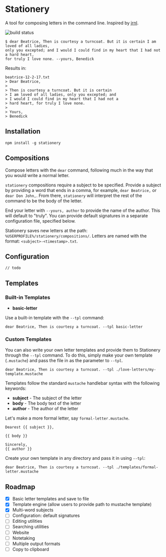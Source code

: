 # Stationery

A tool for composing letters in the command line. Inspired by [jrnl](http://jrnl.sh/).

![build status](https://travis-ci.org/mgmarlow/dss.svg?branch=master)

```
$ dear Beatrice, Then is courtesy a turncoat. But it is certain I am loved of all ladies,
only you excepted; and I would I could find in my heart that I had not a hard heart,
for truly I love none. --yours, Benedick
```

Results in:

```  
beatrice-12-2-17.txt
> Dear Beatrice,
> 
> Then is courtesy a turncoat. But it is certain
> I am loved of all ladies, only you excepted; and
> I would I could find in my heart that I had not a
> hard heart, for truly I love none.
> 
> Yours,
> Benedick
```

## Installation
```
npm install -g stationery
```

## Compositions
Compose letters with the `dear` command, following much in the way that you would write a normal letter.

`stationery` compositions require a subject to be specified. Provide a subject by providing
a word that ends in a comma, for example, `dear Beatrice,` or `dear Don John,`. From there,
`stationery` will interpret the rest of the command to be the body of the letter.

End your letter with `--yours, author` to provide the name of the author. This will default
to "truly". You can provide default signatures in a separate configuration file, specified
below.

Stationery saves new letters at the path: `%USERPROFILE%/stationery/compositions/`. Letters are named with the
format: `<subject>-<timestamp>.txt`.

## Configuration
```
// todo
```

## Templates

### Built-in Templates

* **basic-letter**

Use a built-in template with the `--tpl` command:
```
dear Beatrice, Then is courtesy a turncoat. --tpl basic-letter
```


### Custom Templates
You can also write your own letter templates and provide them to Stationery through the
`--tpl` command. To do this, simply make your own template (`.mustache`) and pass the file 
in as the parameter to `--tpl`.

```
dear Beatrice, Then is courtesy a turncoat. --tpl ./love-letters/my-template.mustache
```

Templates follow the standard `mustache` handlebar syntax with the following keywords:

* **subject** - The subject of the letter
* **body** - The body text of the letter
* **author** - The author of the letter

Let's make a more formal letter, say `formal-letter.mustache`.

```
Dearest {{ subject }},

{{ body }}

Sincerely,
{{ author }}
```

Create your own template in any directory and pass it in using `--tpl`:

```
dear Beatrice, Then is courtesy a turncoat. --tpl ./templates/formal-letter.mustache
```

## Roadmap
* [x] Basic letter templates and save to file
* [x] Template engine (allow users to provide path to mustache template)
* [x] Multi-word subjects
* [ ] Configuration: default signatures
* [ ] Editing utilities
* [ ] Searching utilities
* [ ] Website
* [ ] Notetaking
* [ ] Multiple output formats
* [ ] Copy to clipboard
